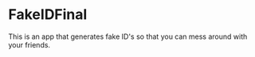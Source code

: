 # FakeIDFinal
This is an app that generates fake ID's so that you can mess around with your friends. 
